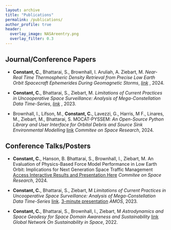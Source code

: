 ```yaml
---
layout: archive
title: "Publications"
permalink: /publications/
author_profile: true
header:
  overlay_image: NASAreentry.png
  overlay_filter: 0.3
---
```


Journal/Conference Papers
------
* <b>Constant, C.</b>, Bhattarai, S., Brownhall, I. Aruliah, A. Ziebart, M.  _Near-Real Time Thermospheric Density Retrieval from Precise Low Earth Orbit Spacecraft Ephemerides During Geomagnetic Storms_,  <i>[link](arxiv.org/abs/2408.16805) </i>, 2024.

* <b>Constant, C.</b>, Bhattarai, S., Ziebart, M.  _Limitations of Current Practices in Uncooperative Space Surveillance: Analysis of Mega-Constellation Data Time-Series_,  <i>[link](https://ui.adsabs.harvard.edu/abs/2023amos.conf...88C/abstract) </i>, 2023.

* Brownhall, I.,  Lifson, M., <b>Constant, C.</b>, Lavezzi, G., Harris, M F., Linares, M., Ziebart, M., Bhattarai, S. MOCAT-PYSSEM: _An Open-Source Python Library and User Interface for Orbital Debris and Source Sink Environmental Modelling_ [link](https://www.researchgate.net/publication/382557433_MOCAT-PYSSEM_An_Open-Source_Python_Library_and_User_Interface_for_Orbital_Debris_and_Source_Sink_Environmental_Modelling) <i>Commitee on Space Research</i>, 2024.

Conference Talks/Posters
------
* <b>Constant, C.</b>, Hanson, B. Bhattarai, S., Brownhall, I., Ziebart, M. An Evaluation of Physics-Based Force Model Performance in Low Earth Orbit: Implications for Next Generation Space Traffic Management [Access Interactive Results and Presentation Here](https://charlesplusc.github.io//assets/cospar24_presentation/reveal.js-master/index.html) <i>Commitee on Space Research</i>, 2024.

* <b>Constant, C.</b>, Bhattarai, S., Ziebart, M _Limitations of Current Practices in Uncooperative Space Surveillance: Analysis of Mega-Constellation Data Time-Series_ [link](https://github.com/CharlesPlusC/CharlesPlusC.github.io/raw/master/Figures/AMOS-Poster.pdf). [3-minute presentation](https://github.com/CharlesPlusC/CharlesPlusC.github.io/raw/master/assets/AMOS_Presentation_3min.mp4) <i>AMOS</i>, 2023.

* <b>Constant, C.</b>, Bhattarai, S., Brownhall, I., Ziebart, M _Astrodynamics and Space Geodesy for Space Domain Awareness and Sustainability_ [link](https://github.com/CharlesPlusC/CharlesPlusC.github.io/raw/master/assets/GNOSIS_Poster_28_11_22.pdf) <i>Global Network On Sustainability in Space</i>, 2022.